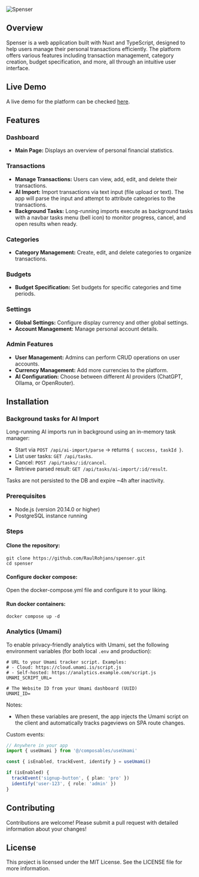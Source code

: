 ![Spenser](https://github.com/RaulRohjans/spenser/assets/77687494/eb698583-b6b7-4c40-80a8-7fbb69017b87)
<br />

## Overview

Spenser is a web application built with Nuxt and TypeScript, designed to help users manage their personal transactions efficiently. The platform offers various features including transaction management, category creation, budget specification, and more, all through an intuitive user interface.

## Live Demo

A live demo for the platform can be checked [here](https://spenser-demo.rohjans.com/).

## Features

### Dashboard

- **Main Page:** Displays an overview of personal financial statistics.

### Transactions

- **Manage Transactions:** Users can view, add, edit, and delete their transactions.
- **AI Import:** Import transactions via text input (file upload or text). The app will parse the input and attempt to attribute categories to the transactions.
- **Background Tasks:** Long-running imports execute as background tasks with a navbar tasks menu (bell icon) to monitor progress, cancel, and open results when ready.

### Categories

- **Category Management:** Create, edit, and delete categories to organize transactions.

### Budgets

- **Budget Specification:** Set budgets for specific categories and time periods.

### Settings

- **Global Settings:** Configure display currency and other global settings.
- **Account Management:** Manage personal account details.

### Admin Features

- **User Management:** Admins can perform CRUD operations on user accounts.
- **Currency Management:** Add more currencies to the platform.
- **AI Configuration:** Choose between different AI providers (ChatGPT, Ollama, or OpenRouter).

## Installation

### Background tasks for AI Import

Long-running AI imports run in background using an in-memory task manager:

- Start via `POST /api/ai-import/parse` → returns `{ success, taskId }`.
- List user tasks: `GET /api/tasks`.
- Cancel: `POST /api/tasks/:id/cancel`.
- Retrieve parsed result: `GET /api/tasks/ai-import/:id/result`.

Tasks are not persisted to the DB and expire ~4h after inactivity.

### Prerequisites

- Node.js (version 20.14.0 or higher)
- PostgreSQL instance running

### Steps

#### Clone the repository:

```
git clone https://github.com/RaulRohjans/spenser.git
cd spenser
```

#### Configure docker compose:

Open the docker-compose.yml file and configure it to your liking.

#### Run docker containers:

```
docker compose up -d
```

### Analytics (Umami)

To enable privacy-friendly analytics with Umami, set the following environment variables (for both local `.env` and production):

```
# URL to your Umami tracker script. Examples:
# - Cloud: https://cloud.umami.is/script.js
# - Self-hosted: https://analytics.example.com/script.js
UMAMI_SCRIPT_URL=

# The Website ID from your Umami dashboard (UUID)
UMAMI_ID=
```

Notes:
- When these variables are present, the app injects the Umami script on the client and automatically tracks pageviews on SPA route changes.

Custom events:

```ts
// Anywhere in your app
import { useUmami } from '@/composables/useUmami'

const { isEnabled, trackEvent, identify } = useUmami()

if (isEnabled) {
  trackEvent('signup-button', { plan: 'pro' })
  identify('user-123', { role: 'admin' })
}
```

## Contributing

Contributions are welcome! Please submit a pull request with detailed information about your changes!

## License

This project is licensed under the MIT License. See the LICENSE file for more information.
